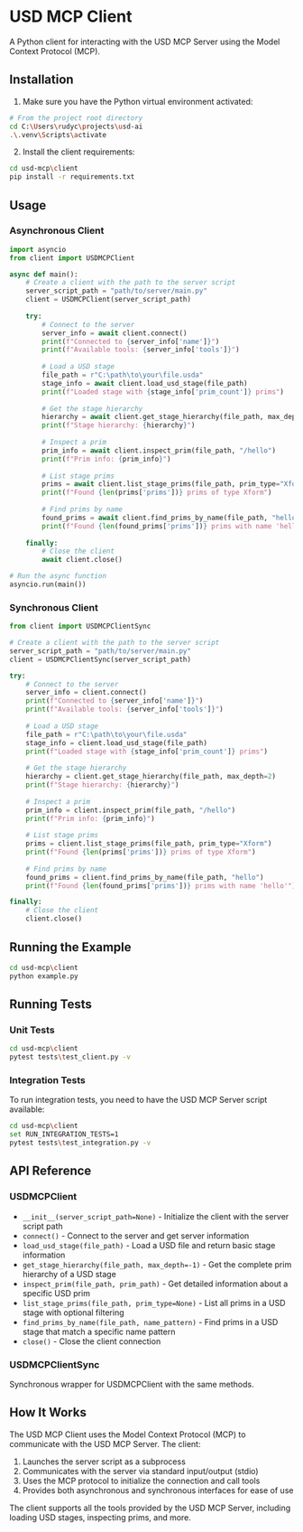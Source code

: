 # USD MCP Client

A Python client for interacting with the USD MCP Server using the Model Context Protocol (MCP).

## Installation

1. Make sure you have the Python virtual environment activated:

```bash
# From the project root directory
cd C:\Users\rudyc\projects\usd-ai
.\.venv\Scripts\activate
```

2. Install the client requirements:

```bash
cd usd-mcp\client
pip install -r requirements.txt
```

## Usage

### Asynchronous Client

```python
import asyncio
from client import USDMCPClient

async def main():
    # Create a client with the path to the server script
    server_script_path = "path/to/server/main.py"
    client = USDMCPClient(server_script_path)
    
    try:
        # Connect to the server
        server_info = await client.connect()
        print(f"Connected to {server_info['name']}")
        print(f"Available tools: {server_info['tools']}")
        
        # Load a USD stage
        file_path = r"C:\path\to\your\file.usda"
        stage_info = await client.load_usd_stage(file_path)
        print(f"Loaded stage with {stage_info['prim_count']} prims")
        
        # Get the stage hierarchy
        hierarchy = await client.get_stage_hierarchy(file_path, max_depth=2)
        print(f"Stage hierarchy: {hierarchy}")
        
        # Inspect a prim
        prim_info = await client.inspect_prim(file_path, "/hello")
        print(f"Prim info: {prim_info}")
        
        # List stage prims
        prims = await client.list_stage_prims(file_path, prim_type="Xform")
        print(f"Found {len(prims['prims'])} prims of type Xform")
        
        # Find prims by name
        found_prims = await client.find_prims_by_name(file_path, "hello")
        print(f"Found {len(found_prims['prims'])} prims with name 'hello'")
    
    finally:
        # Close the client
        await client.close()

# Run the async function
asyncio.run(main())
```

### Synchronous Client

```python
from client import USDMCPClientSync

# Create a client with the path to the server script
server_script_path = "path/to/server/main.py"
client = USDMCPClientSync(server_script_path)

try:
    # Connect to the server
    server_info = client.connect()
    print(f"Connected to {server_info['name']}")
    print(f"Available tools: {server_info['tools']}")
    
    # Load a USD stage
    file_path = r"C:\path\to\your\file.usda"
    stage_info = client.load_usd_stage(file_path)
    print(f"Loaded stage with {stage_info['prim_count']} prims")
    
    # Get the stage hierarchy
    hierarchy = client.get_stage_hierarchy(file_path, max_depth=2)
    print(f"Stage hierarchy: {hierarchy}")
    
    # Inspect a prim
    prim_info = client.inspect_prim(file_path, "/hello")
    print(f"Prim info: {prim_info}")
    
    # List stage prims
    prims = client.list_stage_prims(file_path, prim_type="Xform")
    print(f"Found {len(prims['prims'])} prims of type Xform")
    
    # Find prims by name
    found_prims = client.find_prims_by_name(file_path, "hello")
    print(f"Found {len(found_prims['prims'])} prims with name 'hello'")

finally:
    # Close the client
    client.close()
```

## Running the Example

```bash
cd usd-mcp\client
python example.py
```

## Running Tests

### Unit Tests

```bash
cd usd-mcp\client
pytest tests\test_client.py -v
```

### Integration Tests

To run integration tests, you need to have the USD MCP Server script available:

```bash
cd usd-mcp\client
set RUN_INTEGRATION_TESTS=1
pytest tests\test_integration.py -v
```

## API Reference

### USDMCPClient

- `__init__(server_script_path=None)` - Initialize the client with the server script path
- `connect()` - Connect to the server and get server information
- `load_usd_stage(file_path)` - Load a USD file and return basic stage information
- `get_stage_hierarchy(file_path, max_depth=-1)` - Get the complete prim hierarchy of a USD stage
- `inspect_prim(file_path, prim_path)` - Get detailed information about a specific USD prim
- `list_stage_prims(file_path, prim_type=None)` - List all prims in a USD stage with optional filtering
- `find_prims_by_name(file_path, name_pattern)` - Find prims in a USD stage that match a specific name pattern
- `close()` - Close the client connection

### USDMCPClientSync

Synchronous wrapper for USDMCPClient with the same methods.

## How It Works

The USD MCP Client uses the Model Context Protocol (MCP) to communicate with the USD MCP Server. The client:

1. Launches the server script as a subprocess
2. Communicates with the server via standard input/output (stdio)
3. Uses the MCP protocol to initialize the connection and call tools
4. Provides both asynchronous and synchronous interfaces for ease of use

The client supports all the tools provided by the USD MCP Server, including loading USD stages, inspecting prims, and more.